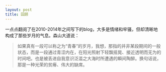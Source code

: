 ```yaml
---
layout: post
title: 回顾
---
```


一点点翻阅了在2010-2014年之间写下的blog，大多是情绪和牢骚，但却清晰地构成了那些岁月的气息。森山大道说：

> 如果真有一段可以称之为“青春”的岁月，我想，那指的并非某段期间的一般状态，而是一段通过青涩内在，在阳光照射下轻飘摇晃、接近透明而无为的时间吧。也是被丢进自我意识泛滥之大海时所遭遇的瞬间陶醉。换句话说，那是一种光荣的贫瘠、伟大的缺席。